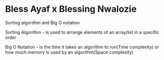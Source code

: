 # Bless Ayaf x Blessing Nwalozie
Sorting algorithm and Big O notation

Sorting Algorithm - is used to arrange elements of an array/list in a specific order 

Big O Notation - is the time it takes an algorithm to run(Time complexity) or how much memory is used by an algorithm(Space complexity)
